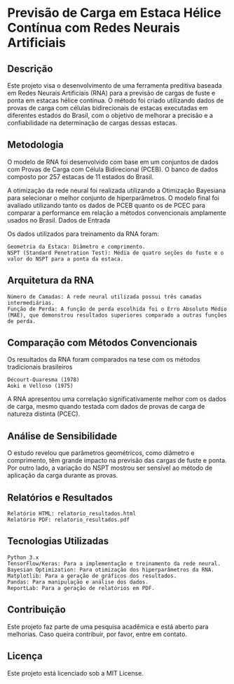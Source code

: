 # **Previsão de Carga em Estaca Hélice Contínua com Redes Neurais Artificiais**
## Descrição

Este projeto visa o desenvolvimento de uma ferramenta preditiva baseada em Redes Neurais Artificiais (RNA) para a previsão de cargas de fuste e ponta em estacas hélice contínua. O método foi criado utilizando dados de provas de carga com células bidirecionais de estacas executadas em diferentes estados do Brasil, com o objetivo de melhorar a precisão e a confiabilidade na determinação de cargas dessas estacas.

## Metodologia

O modelo de RNA foi desenvolvido com base em um conjuntos de dados com Provas de Carga com Célula Bidirecional (PCEB). O banco de dados composto por 257 estacas de 11 estados do Brasil.
   
A otimização da rede neural foi realizada utilizando a Otimização Bayesiana para selecionar o melhor conjunto de hiperparâmetros. O modelo final foi avaliado utilizando tanto os dados de PCEB quanto os de PCEC para comparar a performance em relação a métodos convencionais amplamente usados no Brasil.
Dados de Entrada

Os dados utilizados para treinamento da RNA foram:

    Geometria da Estaca: Diâmetro e comprimento.
    NSPT (Standard Penetration Test): Média de quatro seções do fuste e o valor do NSPT para a ponta da estaca.

## Arquitetura da RNA

    Número de Camadas: A rede neural utilizada possui três camadas intermediárias.
    Função de Perda: A função de perda escolhida foi o Erro Absoluto Médio (MAE), que demonstrou resultados superiores comparado a outras funções de perda.

## Comparação com Métodos Convencionais

Os resultados da RNA foram comparados na tese com os métodos tradicionais brasileiros

    Décourt-Quaresma (1978)
    Aoki e Velloso (1975)

A RNA apresentou uma correlação significativamente melhor com os dados de carga, mesmo quando testada com dados de provas de carga de natureza distinta (PCEC).

## Análise de Sensibilidade

O estudo revelou que parâmetros geométricos, como diâmetro e comprimento, têm grande impacto na previsão das cargas de fuste e ponta. Por outro lado, a variação do NSPT mostrou ser sensível ao método de aplicação da carga durante as provas.

## Relatórios e Resultados

    Relatório HTML: relatorio_resultados.html
    Relatório PDF: relatorio_resultados.pdf

## Tecnologias Utilizadas

    Python 3.x
    TensorFlow/Keras: Para a implementação e treinamento da rede neural.
    Bayesian Optimization: Para otimização dos hiperparâmetros da RNA.
    Matplotlib: Para a geração de gráficos dos resultados.
    Pandas: Para manipulação e análise dos dados.
    ReportLab: Para a geração de relatórios em PDF.

## Contribuição

Este projeto faz parte de uma pesquisa acadêmica e está aberto para melhorias. Caso queira contribuir, por favor, entre em contato.

## Licença
Este projeto está licenciado sob a MIT License.

